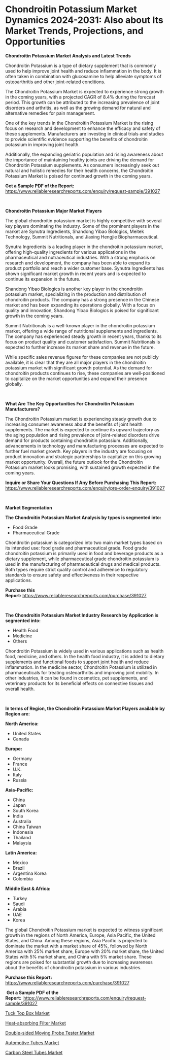 <p><h1>Chondroitin Potassium Market Dynamics 2024-2031: Also about Its Market Trends, Projections, and Opportunities</h1></p><p><strong>Chondroitin Potassium Market Analysis and Latest Trends</strong></p>
<p><p>Chondroitin Potassium is a type of dietary supplement that is commonly used to help improve joint health and reduce inflammation in the body. It is often taken in combination with glucosamine to help alleviate symptoms of osteoarthritis and other joint-related conditions.</p><p>The Chondroitin Potassium Market is expected to experience strong growth in the coming years, with a projected CAGR of 8.4% during the forecast period. This growth can be attributed to the increasing prevalence of joint disorders and arthritis, as well as the growing demand for natural and alternative remedies for pain management.</p><p>One of the key trends in the Chondroitin Potassium Market is the rising focus on research and development to enhance the efficacy and safety of these supplements. Manufacturers are investing in clinical trials and studies to provide scientific evidence supporting the benefits of chondroitin potassium in improving joint health.</p><p>Additionally, the expanding geriatric population and rising awareness about the importance of maintaining healthy joints are driving the demand for Chondroitin Potassium supplements. As consumers increasingly seek out natural and holistic remedies for their health concerns, the Chondroitin Potassium Market is poised for continued growth in the coming years.</p></p>
<p><strong>Get a Sample PDF of the Report:&nbsp;</strong> <a href="https://www.reliableresearchreports.com/enquiry/request-sample/391027">https://www.reliableresearchreports.com/enquiry/request-sample/391027</a></p>
<p>&nbsp;</p>
<p><strong>Chondroitin Potassium Major Market Players</strong></p>
<p><p>The global chondroitin potassium market is highly competitive with several key players dominating the industry. Some of the prominent players in the market are Synutra Ingredients, Shandong Yibao Biologics, Meitek Technology, Summit Nutritionals, and Jiaxing Hengjie Biopharmaceutical.</p><p>Synutra Ingredients is a leading player in the chondroitin potassium market, offering high-quality ingredients for various applications in the pharmaceutical and nutraceutical industries. With a strong emphasis on research and development, the company has been able to expand its product portfolio and reach a wider customer base. Synutra Ingredients has shown significant market growth in recent years and is expected to continue its expansion in the future.</p><p>Shandong Yibao Biologics is another key player in the chondroitin potassium market, specializing in the production and distribution of chondroitin products. The company has a strong presence in the Chinese market and has been expanding its operations globally. With a focus on quality and innovation, Shandong Yibao Biologics is poised for significant growth in the coming years.</p><p>Summit Nutritionals is a well-known player in the chondroitin potassium market, offering a wide range of nutritional supplements and ingredients. The company has experienced steady growth in recent years, thanks to its focus on product quality and customer satisfaction. Summit Nutritionals is expected to further increase its market share and revenue in the future.</p><p>While specific sales revenue figures for these companies are not publicly available, it is clear that they are all major players in the chondroitin potassium market with significant growth potential. As the demand for chondroitin products continues to rise, these companies are well-positioned to capitalize on the market opportunities and expand their presence globally.</p></p>
<p>&nbsp;</p>
<p><strong>What Are The Key Opportunities For Chondroitin Potassium Manufacturers?</strong></p>
<p><p>The Chondroitin Potassium market is experiencing steady growth due to increasing consumer awareness about the benefits of joint health supplements. The market is expected to continue its upward trajectory as the aging population and rising prevalence of joint-related disorders drive demand for products containing chondroitin potassium. Additionally, advancements in technology and manufacturing processes are expected to further fuel market growth. Key players in the industry are focusing on product innovation and strategic partnerships to capitalize on this growing market opportunity. Overall, the future outlook for the Chondroitin Potassium market looks promising, with sustained growth expected in the coming years.</p></p>
<p><strong>Inquire or Share Your Questions If Any Before Purchasing This Report:</strong> <a href="https://www.reliableresearchreports.com/enquiry/pre-order-enquiry/391027">https://www.reliableresearchreports.com/enquiry/pre-order-enquiry/391027</a></p>
<p>&nbsp;</p>
<p><strong>Market Segmentation</strong></p>
<p><strong>The Chondroitin Potassium Market Analysis by types is segmented into:</strong></p>
<p><ul><li>Food Grade</li><li>Pharmaceutical Grade</li></ul></p>
<p><p>Chondroitin potassium is categorized into two main market types based on its intended use: food grade and pharmaceutical grade. Food grade chondroitin potassium is primarily used in food and beverage products as a dietary supplement, while pharmaceutical grade chondroitin potassium is used in the manufacturing of pharmaceutical drugs and medical products. Both types require strict quality control and adherence to regulatory standards to ensure safety and effectiveness in their respective applications.</p></p>
<p><strong>Purchase this Report:&nbsp;</strong><a href="https://www.reliableresearchreports.com/purchase/391027">https://www.reliableresearchreports.com/purchase/391027</a></p>
<p>&nbsp;</p>
<p><strong>The Chondroitin Potassium Market Industry Research by Application is segmented into:</strong></p>
<p><ul><li>Health Food</li><li>Medicine</li><li>Others</li></ul></p>
<p><p>Chondroitin Potassium is widely used in various applications such as health food, medicine, and others. In the health food industry, it is added to dietary supplements and functional foods to support joint health and reduce inflammation. In the medicine sector, Chondroitin Potassium is utilized in pharmaceuticals for treating osteoarthritis and improving joint mobility. In other industries, it can be found in cosmetics, pet supplements, and veterinary products for its beneficial effects on connective tissues and overall health.</p></p>
<p>&nbsp;</p>
<p><strong>In terms of Region, the Chondroitin Potassium Market Players available by Region are:</strong></p>
<p>
    <p> <strong> North America: </strong>
        <ul>
            <li>United States</li>
            <li>Canada</li>
        </ul>
        </p> 
    <p> <strong> Europe: </strong>
        <ul>
            <li>Germany</li>
            <li>France</li>
            <li>U.K.</li>
            <li>Italy</li>
            <li>Russia</li>
        </ul>
        </p> 
    <p> <strong> Asia-Pacific: </strong>
        <ul>
            <li>China</li>
            <li>Japan</li>
            <li>South Korea</li>
            <li>India</li>
            <li>Australia</li>
            <li>China Taiwan</li>
            <li>Indonesia</li>
            <li>Thailand</li>
            <li>Malaysia</li>
        </ul>
        </p> 
    <p> <strong> Latin America: </strong>
        <ul>
            <li>Mexico</li>
            <li>Brazil</li>
            <li>Argentina Korea</li>
            <li>Colombia</li>
        </ul>
        </p> 
    <p> <strong> Middle East & Africa: </strong>
        <ul>
            <li>Turkey</li>
            <li>Saudi</li>
            <li>Arabia</li>
            <li>UAE</li>
            <li>Korea</li>
        </ul>
    </p>
    </p>
<p><p>The global Chondroitin Potassium market is expected to witness significant growth in the regions of North America, Europe, Asia Pacific, the United States, and China. Among these regions, Asia Pacific is projected to dominate the market with a market share of 45%, followed by North America with 25% market share, Europe with 20% market share, the United States with 5% market share, and China with 5% market share. These regions are poised for substantial growth due to increasing awareness about the benefits of chondroitin potassium in various industries.</p></p>
<p><strong>Purchase this Report: </strong><a href="https://www.reliableresearchreports.com/purchase/391027">https://www.reliableresearchreports.com/purchase/391027</a></p>
<p>&nbsp;<strong>Get a Sample PDF of the Report:&nbsp;&nbsp;</strong><a href="https://www.reliableresearchreports.com/enquiry/request-sample/391027">https://www.reliableresearchreports.com/enquiry/request-sample/391027</a></p>
<p><strong></strong></p>
<p><p><a href="https://github.com/singletonthaxterkelliehr2df/Market-Research-Report-List-1/blob/main/tuck-top-box-market.md">Tuck Top Box Market</a></p><p><a href="https://extreme-scabiosa-c81.notion.site/Heat-absorbing-Filter-Market-Size-Evaluating-its-Market-Trends-Growth-and-Projections-2024-2031-f273bce7bbf74e0d9ba06ab9fc74980a">Heat-absorbing Filter Market</a></p><p><a href="https://adventurous-uranium-ef9.notion.site/Double-sided-Moving-Probe-Tester-Market-Research-Report-Reveals-The-Latest-Trends-And-Opportunities--365fbc1920fd42b5934a887122efe397">Double-sided Moving Probe Tester Market</a></p><p><a href="https://view.publitas.com/reportprime-1/automotive-tubes-market-research-report-unlocks-analysis-on-the-market-financial-status-market-size-and-market-revenue-upto-2031/">Automotive Tubes Market</a></p><p><a href="https://view.publitas.com/reportprime-1/carbon-steel-tubes-market-size-growing-and-forecasted-for-period-from-2024-2031-and-provides-complete-market-analysis-of-this-market/">Carbon Steel Tubes Market</a></p></p>